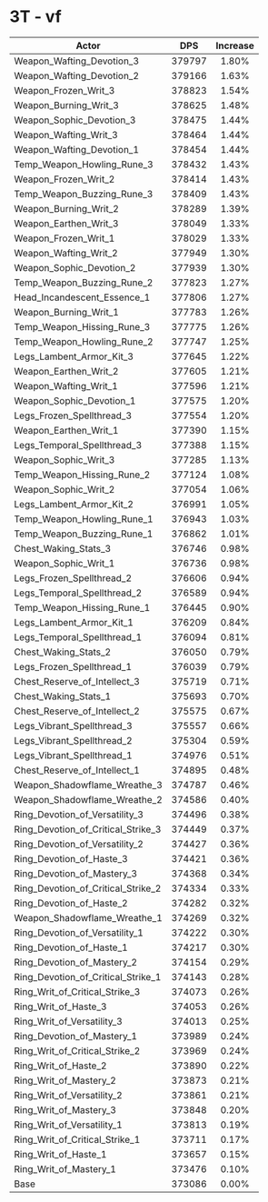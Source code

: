 # 3T - vf
| Actor | DPS | Increase |
|---|:---:|:---:|
|Weapon_Wafting_Devotion_3|379797|1.80%|
|Weapon_Wafting_Devotion_2|379166|1.63%|
|Weapon_Frozen_Writ_3|378823|1.54%|
|Weapon_Burning_Writ_3|378625|1.48%|
|Weapon_Sophic_Devotion_3|378475|1.44%|
|Weapon_Wafting_Writ_3|378464|1.44%|
|Weapon_Wafting_Devotion_1|378454|1.44%|
|Temp_Weapon_Howling_Rune_3|378432|1.43%|
|Weapon_Frozen_Writ_2|378414|1.43%|
|Temp_Weapon_Buzzing_Rune_3|378409|1.43%|
|Weapon_Burning_Writ_2|378289|1.39%|
|Weapon_Earthen_Writ_3|378049|1.33%|
|Weapon_Frozen_Writ_1|378029|1.33%|
|Weapon_Wafting_Writ_2|377949|1.30%|
|Weapon_Sophic_Devotion_2|377939|1.30%|
|Temp_Weapon_Buzzing_Rune_2|377823|1.27%|
|Head_Incandescent_Essence_1|377806|1.27%|
|Weapon_Burning_Writ_1|377783|1.26%|
|Temp_Weapon_Hissing_Rune_3|377775|1.26%|
|Temp_Weapon_Howling_Rune_2|377747|1.25%|
|Legs_Lambent_Armor_Kit_3|377645|1.22%|
|Weapon_Earthen_Writ_2|377605|1.21%|
|Weapon_Wafting_Writ_1|377596|1.21%|
|Weapon_Sophic_Devotion_1|377575|1.20%|
|Legs_Frozen_Spellthread_3|377554|1.20%|
|Weapon_Earthen_Writ_1|377390|1.15%|
|Legs_Temporal_Spellthread_3|377388|1.15%|
|Weapon_Sophic_Writ_3|377285|1.13%|
|Temp_Weapon_Hissing_Rune_2|377124|1.08%|
|Weapon_Sophic_Writ_2|377054|1.06%|
|Legs_Lambent_Armor_Kit_2|376991|1.05%|
|Temp_Weapon_Howling_Rune_1|376943|1.03%|
|Temp_Weapon_Buzzing_Rune_1|376862|1.01%|
|Chest_Waking_Stats_3|376746|0.98%|
|Weapon_Sophic_Writ_1|376736|0.98%|
|Legs_Frozen_Spellthread_2|376606|0.94%|
|Legs_Temporal_Spellthread_2|376589|0.94%|
|Temp_Weapon_Hissing_Rune_1|376445|0.90%|
|Legs_Lambent_Armor_Kit_1|376209|0.84%|
|Legs_Temporal_Spellthread_1|376094|0.81%|
|Chest_Waking_Stats_2|376050|0.79%|
|Legs_Frozen_Spellthread_1|376039|0.79%|
|Chest_Reserve_of_Intellect_3|375719|0.71%|
|Chest_Waking_Stats_1|375693|0.70%|
|Chest_Reserve_of_Intellect_2|375575|0.67%|
|Legs_Vibrant_Spellthread_3|375557|0.66%|
|Legs_Vibrant_Spellthread_2|375304|0.59%|
|Legs_Vibrant_Spellthread_1|374976|0.51%|
|Chest_Reserve_of_Intellect_1|374895|0.48%|
|Weapon_Shadowflame_Wreathe_3|374787|0.46%|
|Weapon_Shadowflame_Wreathe_2|374586|0.40%|
|Ring_Devotion_of_Versatility_3|374496|0.38%|
|Ring_Devotion_of_Critical_Strike_3|374449|0.37%|
|Ring_Devotion_of_Versatility_2|374427|0.36%|
|Ring_Devotion_of_Haste_3|374421|0.36%|
|Ring_Devotion_of_Mastery_3|374368|0.34%|
|Ring_Devotion_of_Critical_Strike_2|374334|0.33%|
|Ring_Devotion_of_Haste_2|374282|0.32%|
|Weapon_Shadowflame_Wreathe_1|374269|0.32%|
|Ring_Devotion_of_Versatility_1|374222|0.30%|
|Ring_Devotion_of_Haste_1|374217|0.30%|
|Ring_Devotion_of_Mastery_2|374154|0.29%|
|Ring_Devotion_of_Critical_Strike_1|374143|0.28%|
|Ring_Writ_of_Critical_Strike_3|374073|0.26%|
|Ring_Writ_of_Haste_3|374053|0.26%|
|Ring_Writ_of_Versatility_3|374013|0.25%|
|Ring_Devotion_of_Mastery_1|373989|0.24%|
|Ring_Writ_of_Critical_Strike_2|373969|0.24%|
|Ring_Writ_of_Haste_2|373890|0.22%|
|Ring_Writ_of_Mastery_2|373873|0.21%|
|Ring_Writ_of_Versatility_2|373861|0.21%|
|Ring_Writ_of_Mastery_3|373848|0.20%|
|Ring_Writ_of_Versatility_1|373813|0.19%|
|Ring_Writ_of_Critical_Strike_1|373711|0.17%|
|Ring_Writ_of_Haste_1|373657|0.15%|
|Ring_Writ_of_Mastery_1|373476|0.10%|
|Base|373086|0.00%|
